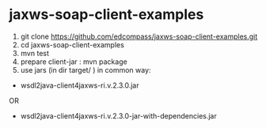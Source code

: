 # jaxws-soap-client-examples

1) git clone https://github.com/edcompass/jaxws-soap-client-examples.git
2) cd jaxws-soap-client-examples
3) mvn test
4) prepare client-jar : mvn package
5) use jars (in dir target/ ) in common way:
- wsdl2java-client4jaxws-ri.v.2.3.0.jar 

OR

- wsdl2java-client4jaxws-ri.v.2.3.0-jar-with-dependencies.jar

